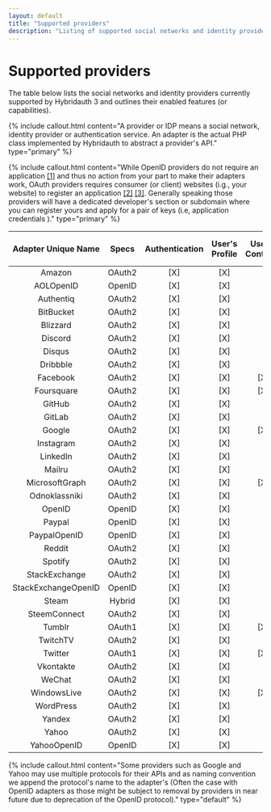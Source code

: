 ```yaml
---
layout: default
title: "Supported providers"
description: "Listing of supported social networks and identity providers and their enabled features."
---
```


Supported providers
===================

The table below lists the social networks and identity providers currently supported by Hybridauth 3 and outlines their enabled features (or capabilities).

{% include callout.html content="A provider or IDP means a social network, identity provider or authentication service. An adapter is the actual PHP class implemented by Hybridauth to abstract a provider's API." type="primary" %}

{% include callout.html content="While OpenID providers do not require an application [[1]](http://openid.net/specs/openid-connect-core-1_0.html#Overview) and thus no action from your part to make their adapters work, OAuth providers requires consumer (or client) websites (i.g., your website) to register an application [[2]](http://tools.ietf.org/html/rfc5849#page-3) [[3]](http://tools.ietf.org/html/rfc6749#section-2). Generally speaking those providers will have a dedicated developer's section or subdomain where you can register yours and apply for a pair of keys (i.e, application credentials )." type="primary" %}

| Adapter Unique Name |  Specs | Authentication | User's Profile | User's Contacts | User's Status | User's Activity Stream |
|:-------------------:|:------:|:--------------:|:--------------:|:---------------:|:-------------:|:----------------------:|
|      Amazon         | OAuth2 |       [X]      |       [X]      |                 |               |                        |
|      AOLOpenID      | OpenID |       [X]      |       [X]      |                 |               |                        |
|      Authentiq      | OAuth2 |       [X]      |       [X]      |                 |               |                        |
|      BitBucket      | OAuth2 |       [X]      |       [X]      |                 |               |                        |
|       Blizzard      | OAuth2 |       [X]      |       [X]      |                 |               |                        |
|       Discord       | OAuth2 |       [X]      |       [X]      |                 |               |                        |
|        Disqus       | OAuth2 |       [X]      |       [X]      |                 |               |                        |
|       Dribbble      | OAuth2 |       [X]      |       [X]      |                 |               |                        |
|       Facebook      | OAuth2 |       [X]      |       [X]      |       [X]       |               |           [X]          |
|      Foursquare     | OAuth2 |       [X]      |       [X]      |       [X]       |               |                        |
|        GitHub       | OAuth2 |       [X]      |       [X]      |                 |               |                        |
|        GitLab       | OAuth2 |       [X]      |       [X]      |                 |               |                        |
|        Google       | OAuth2 |       [X]      |       [X]      |       [X]       |               |                        |
|      Instagram      | OAuth2 |       [X]      |       [X]      |                 |               |                        |
|       LinkedIn      | OAuth2 |       [X]      |       [X]      |                 |      [X]      |                        |
|        Mailru       | OAuth2 |       [X]      |       [X]      |                 |               |                        |
|    MicrosoftGraph   | OAuth2 |       [X]      |       [X]      |       [X]       |               |                        |
|    Odnoklassniki    | OAuth2 |       [X]      |       [X]      |                 |               |                        |
|        OpenID       | OpenID |       [X]      |       [X]      |                 |               |                        |
|        Paypal       | OpenID |       [X]      |       [X]      |                 |               |                        |
|     PaypalOpenID    | OpenID |       [X]      |       [X]      |                 |               |                        |
|        Reddit       | OAuth2 |       [X]      |       [X]      |                 |               |                        |
|       Spotify       | OAuth2 |       [X]      |       [X]      |                 |               |                        |
|    StackExchange    | OAuth2 |       [X]      |       [X]      |                 |               |                        |
| StackExchangeOpenID | OpenID |       [X]      |       [X]      |                 |               |                        |
|        Steam        | Hybrid |       [X]      |       [X]      |                 |               |                        |
|     SteemConnect    | OAuth2 |       [X]      |       [X]      |                 |               |                        |
|        Tumblr       | OAuth1 |       [X]      |       [X]      |       [X]       |      [X]      |                        |
|       TwitchTV      | OAuth2 |       [X]      |       [X]      |                 |               |                        |
|       Twitter       | OAuth1 |       [X]      |       [X]      |       [X]       |      [X]      |           [X]          |
|      Vkontakte      | OAuth2 |       [X]      |       [X]      |                 |               |                        |
|        WeChat       | OAuth2 |       [X]      |       [X]      |                 |               |                        |
|     WindowsLive     | OAuth2 |       [X]      |       [X]      |       [X]       |               |                        |
|      WordPress      | OAuth2 |       [X]      |       [X]      |                 |               |                        |
|        Yandex       | OAuth2 |       [X]      |       [X]      |                 |               |                        |
|        Yahoo        | OAuth2 |       [X]      |       [X]      |                 |               |                        |
|     YahooOpenID     | OpenID |       [X]      |       [X]      |                 |               |                        |

{% include callout.html content="Some providers such as Google and Yahoo may use multiple protocols for their APIs and as naming convention we append the protocol's name to the adapter's (Often the case with OpenID adapters as those might be subject to removal by providers in near future due to deprecation of the OpenID protocol)." type="default" %}

<script>
$(function () {
  $("td:contains('[X]')").each(function() {
    var replaced = $(this).html().replace(/\[X\]/g, '<i class="fa fa-check-square fa-2"></i>');
    $(this).html(replaced);
  });
});
</script>

